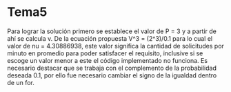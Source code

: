 # Tema5
Para lograr la solución primero se establece el valor de P = 3 y a partir de ahí se calcula v. De la ecuación propuesta
V^3 = (2^3)/0.1 para lo cual el valor de nu = 4.30886938, este valor significa la cantidad de solicitudes  por minuto en promedio 
para poder satisfacer el requisito, inclusive si se escoge un valor menor a este el código implementado no funciona. Es necesario
destacar que se trabaja con el complemento de la probabilidad deseada 0.1, por ello fue necesario cambiar el signo de la igualdad
dentro de un for.
